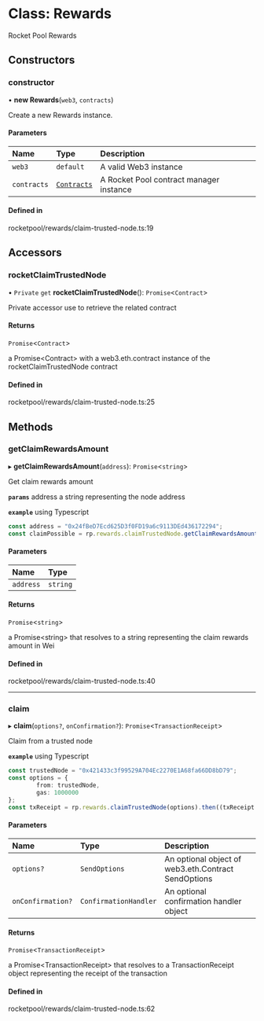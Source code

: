 # Class: Rewards

Rocket Pool Rewards

## Constructors

### constructor

• **new Rewards**(`web3`, `contracts`)

Create a new Rewards instance.

#### Parameters

| Name | Type | Description |
| :------ | :------ | :------ |
| `web3` | `default` | A valid Web3 instance |
| `contracts` | [`Contracts`](Contracts) | A Rocket Pool contract manager instance |

#### Defined in

rocketpool/rewards/claim-trusted-node.ts:19

## Accessors

### rocketClaimTrustedNode

• `Private` `get` **rocketClaimTrustedNode**(): `Promise`<`Contract`\>

Private accessor use to retrieve the related contract

#### Returns

`Promise`<`Contract`\>

a Promise<Contract\> with a web3.eth.contract instance of the rocketClaimTrustedNode contract

#### Defined in

rocketpool/rewards/claim-trusted-node.ts:25

## Methods

### getClaimRewardsAmount

▸ **getClaimRewardsAmount**(`address`): `Promise`<`string`\>

Get claim rewards amount

**`params`** address a string representing the node address

**`example`** using Typescript
```ts
const address = "0x24fBeD7Ecd625D3f0FD19a6c9113DEd436172294";
const claimPossible = rp.rewards.claimTrustedNode.getClaimRewardsAmount(address).then((val: string) => { val };
```

#### Parameters

| Name | Type |
| :------ | :------ |
| `address` | `string` |

#### Returns

`Promise`<`string`\>

a Promise<string\> that resolves to a string representing the claim rewards amount in Wei

#### Defined in

rocketpool/rewards/claim-trusted-node.ts:40

___

### claim

▸ **claim**(`options?`, `onConfirmation?`): `Promise`<`TransactionReceipt`\>

Claim from a trusted node

**`example`** using Typescript
```ts
const trustedNode = "0x421433c3f99529A704Ec2270E1A68fa66DD8bD79";
const options = {
		from: trustedNode,
		gas: 1000000
};
const txReceipt = rp.rewards.claimTrustedNode(options).then((txReceipt: TransactionReceipt) => { txReceipt };
```

#### Parameters

| Name | Type | Description |
| :------ | :------ | :------ |
| `options?` | `SendOptions` | An optional object of web3.eth.Contract SendOptions |
| `onConfirmation?` | `ConfirmationHandler` | An optional confirmation handler object |

#### Returns

`Promise`<`TransactionReceipt`\>

a Promise<TransactionReceipt\> that resolves to a TransactionReceipt object representing the receipt of the transaction

#### Defined in

rocketpool/rewards/claim-trusted-node.ts:62
